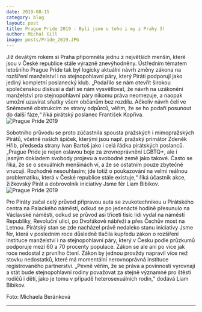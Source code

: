 ```yaml
---
date: 2019-08-15
category: blog
layout: post
title: Prague Pride 2019 - Byli jsme u toho i my z Prahy 3!
author: Michal Gill
image: posts/Pride_2019.JPG
---
```


Již devátým rokem si Praha připomněla jednu z největších menšin, které jsou v České republice stále výrazně znevýhodněny. Ústředním tématem letošního Prague Pride tak byl logicky aktuální návrh změny zákona na rozšíření manželství i na stejnopohlavní páry, který Piráti podporují jako jediný kompletní poslanecký klub. „Podařilo se nám otevřít širokou společenskou diskusi a daří se nám vysvětlovat, že návrh na uzákonění manželství pro stejnopohlavní páry nikomu práva neomezuje, a naopak umožní uzavírat sňatky všem občanům bez rozdílu. Ačkoliv návrh čelí ve Sněmovně obstrukcím ze strany odpůrců, věřím, že se ho podaří posunout do další fáze,“ říká pirátský poslanec František Kopřiva.
![Prague Pride 2019](/assets/img/posts/pride_ivan.JPG) 

Sobotního průvodu se proto zúčastnila spousta pražských i mimopražských Pirátů, včetně našich špiček, kterými jsou např. pražský primátor Zdeněk Hřib, předseda strany Ivan Bartoš jako i celá řádka pirátských poslanců. „Prague Pride je nejen oslavou boje za zrovnoprávnění LGBTQ+, ale i jasným dokladem svobody projevu a svobodné země jako takové. Často se říká, že se o sexuálních menšinách ví, a že se ostatním pouze zbytečně vnucují. Rozhodně nesouhlasím; jde totiž o poukazování na velmi reálnou problematiku, která v České republice stále existuje,“ říká účastník akce, žižkovský Pirát a dobrovolník iniciativy Jsme fér Liam Bibikov.
![Prague Pride 2019](/assets/img/posts/pride_liam.JPG) 

Pro Piráty začal celý průvod přípravou auta se zvukotechnikou u Pirátského centra na Palackého náměstí, odkud se po jedenácté hodině přesunulo na Václavské náměstí, odkud se průvod asi třiceti tisíc lidí vydal na náměstí Republiky, Revoluční ulicí, po Dvořákově nábřeží a přes Čechův most na Letnou. Pirátský stan se zde nacházel právě nedaleko stanu iniciativy Jsme fér, která v posledním roce důsledně tlačila kupředu zákon o rozšíření instituce manželství i na stejnopohlavní páry, který v Česku podle průzkumů podporuje mezi 60 a 70 procenty populace. Zákon se ale ani po více jak roce nedostal z prvního čtení. Zákon by jednou provždy napravil více než stovku nedostatků, které má momentální nerovnoprávná instituce registrovaného partnerství. „Pevně věřím, že se práva a povinnosti vyrovnají a stát bude stejnopohlavní rodiny považovat za stejně významné pro štěstí rodičů i dětí, jako je tomu v případě heterosexuálních rodin,“ dodává Liam Bibikov.
 
Foto: Michaela Beránková

- - -

